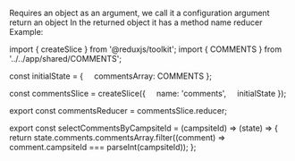 Requires an object as an argument, we call it a configuration argument 
return an object
In the returned object it has a method name reducer
Example:

import { createSlice } from '@reduxjs/toolkit';
import { COMMENTS } from '../../app/shared/COMMENTS';


const initialState = {
    commentsArray: COMMENTS
};

const commentsSlice = createSlice({
    name: 'comments',
    initialState
});

export const commentsReducer = commentsSlice.reducer;  
  

export const selectCommentsByCampsiteId = (campsiteId) => (state) => {
    return state.comments.commentsArray.filter((comment) => comment.campsiteId === parseInt(campsiteId));
};